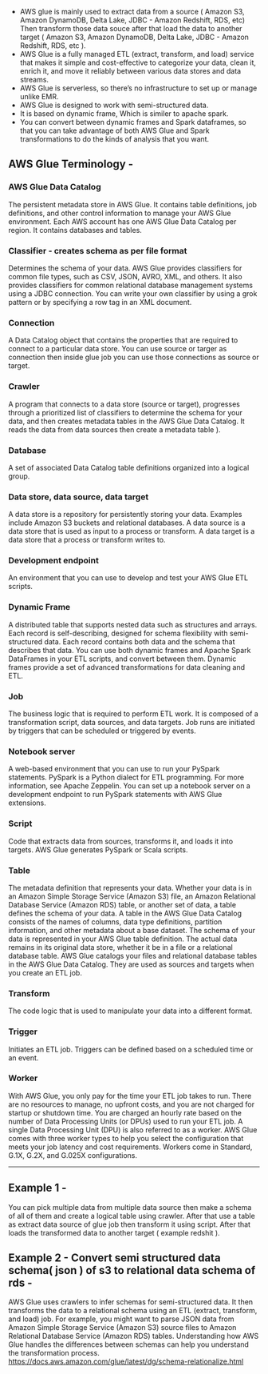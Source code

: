 - AWS glue is mainly used to extract data from a source ( Amazon S3, Amazon DynamoDB, Delta Lake, JDBC - Amazon Redshift, RDS, etc) Then transform those data souce after that load the data to another target ( Amazon S3, Amazon DynamoDB, Delta Lake, JDBC - Amazon Redshift, RDS, etc ).
- AWS Glue is a fully managed ETL (extract, transform, and load) service that makes it simple and cost-effective to categorize your data, clean it, enrich it, and move it reliably between various data stores and data streams.
- AWS Glue is serverless, so there’s no infrastructure to set up or manage unlike EMR.
- AWS Glue is designed to work with semi-structured data.
- It is based on dynamic frame, Which is similer to apache spark.
- You can convert between dynamic frames and Spark dataframes, so that you can take advantage of both AWS Glue and Spark transformations to do the kinds of analysis that you want.
## AWS Glue Terminology -
### AWS Glue Data Catalog
The persistent metadata store in AWS Glue. It contains table definitions, job definitions, and other control information to manage your AWS Glue environment. Each AWS account has one AWS Glue Data Catalog per region. It contains databases and tables.

### Classifier - creates schema as per file format
Determines the schema of your data. AWS Glue provides classifiers for common file types, such as CSV, JSON, AVRO, XML, and others. It also provides classifiers for common relational database management systems using a JDBC connection. You can write your own classifier by using a grok pattern or by specifying a row tag in an XML document.

### Connection
A Data Catalog object that contains the properties that are required to connect to a particular data store. You can use source or targer as connection then inside glue job you can use those connections as source or target.

### Crawler
A program that connects to a data store (source or target), progresses through a prioritized list of classifiers to determine the schema for your data, and then creates metadata tables in the AWS Glue Data Catalog. It reads the data from data sources then create a metadata table ).

### Database
A set of associated Data Catalog table definitions organized into a logical group.

### Data store, data source, data target
A data store is a repository for persistently storing your data. Examples include Amazon S3 buckets and relational databases. A data source is a data store that is used as input to a process or transform. A data target is a data store that a process or transform writes to.

### Development endpoint
An environment that you can use to develop and test your AWS Glue ETL scripts.

### Dynamic Frame
A distributed table that supports nested data such as structures and arrays. Each record is self-describing, designed for schema flexibility with semi-structured data. Each record contains both data and the schema that describes that data. You can use both dynamic frames and Apache Spark DataFrames in your ETL scripts, and convert between them. Dynamic frames provide a set of advanced transformations for data cleaning and ETL.

### Job
The business logic that is required to perform ETL work. It is composed of a transformation script, data sources, and data targets. Job runs are initiated by triggers that can be scheduled or triggered by events.

### Notebook server
A web-based environment that you can use to run your PySpark statements. PySpark is a Python dialect for ETL programming. For more information, see Apache Zeppelin. You can set up a notebook server on a development endpoint to run PySpark statements with AWS Glue extensions.

### Script
Code that extracts data from sources, transforms it, and loads it into targets. AWS Glue generates PySpark or Scala scripts.

### Table
The metadata definition that represents your data. Whether your data is in an Amazon Simple Storage Service (Amazon S3) file, an Amazon Relational Database Service (Amazon RDS) table, or another set of data, a table defines the schema of your data. A table in the AWS Glue Data Catalog consists of the names of columns, data type definitions, partition information, and other metadata about a base dataset. The schema of your data is represented in your AWS Glue table definition. The actual data remains in its original data store, whether it be in a file or a relational database table. AWS Glue catalogs your files and relational database tables in the AWS Glue Data Catalog. They are used as sources and targets when you create an ETL job.

### Transform
The code logic that is used to manipulate your data into a different format.

### Trigger
Initiates an ETL job. Triggers can be defined based on a scheduled time or an event.

### Worker
With AWS Glue, you only pay for the time your ETL job takes to run. There are no resources to manage, no upfront costs, and you are not charged for startup or shutdown time. You are charged an hourly rate based on the number of Data Processing Units (or DPUs) used to run your ETL job. A single Data Processing Unit (DPU) is also referred to as a worker. AWS Glue comes with three worker types to help you select the configuration that meets your job latency and cost requirements. Workers come in Standard, G.1X, G.2X, and G.025X configurations.

---
## Example 1 -
You can pick multiple data from multiple data source then make a schema of all of them and create a logical table using crawler. After that use a table as extract data
source of glue job then transform it using script. After that loads the transformed data to another target ( example redshit ).
## Example 2 - Convert semi structured data schema( json ) of s3 to relational data schema of rds -
AWS Glue uses crawlers to infer schemas for semi-structured data. It then transforms the data to a relational schema using an ETL (extract, transform, and load) job. For example, you might want to parse JSON data from Amazon Simple Storage Service (Amazon S3) source files to Amazon Relational Database Service (Amazon RDS) tables. Understanding how AWS Glue handles the differences between schemas can help you understand the transformation process.
https://docs.aws.amazon.com/glue/latest/dg/schema-relationalize.html
